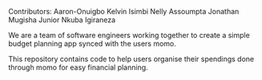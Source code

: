 Contributors:
    Aaron-Onuigbo Kelvin
    Isimbi Nelly Assoumpta
    Jonathan Mugisha
    Junior Nkuba Igiraneza

We are a team of software engineers working together to create a simple budget planning app synced with the users momo.

This repository contains code to help users organise their spendings done through momo for easy financial planning.
